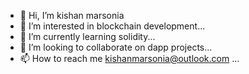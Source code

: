 - 👋 Hi, I’m kishan marsonia
- 👀 I’m interested in blockchain development...
- 🌱 I’m currently learning solidity...
- 💞️ I’m looking to collaborate on dapp projects...
- 📫 How to reach me kishanmarsonia@outlook.com ...

<!---
kishan-ix/kishan-ix is a ✨ special ✨ repository because its `README.md` (this file) appears on your GitHub profile.
You can click the Preview link to take a look at your changes.
--->
